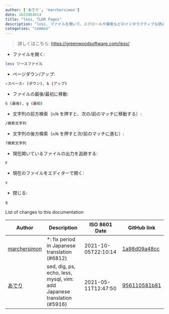 ```yaml
---
author: ['あでり', 'marchersimon']
date: 1633464614
title: "less, TLDR Pages"
description: "less, ファイルを開いて、スクロールや検索などのインタラクティブな読み方ができます。"
categories: "common"
---
```

> 詳しくはこちら: <https://greenwoodsoftware.com/less/>

- ファイルを開く:

```bash
less ソースファイル
```

- ページダウン/アップ:

```bash
<スペース> (ダウン), b (アップ)
```

- ファイルの最後/最初に移動:

```bash
G (最後), g (最初)
```

- 文字列の前方検索（`n`/`N` を押すと、次の/前のマッチに移動する）:

```bash
/検索文字列
```

- 文字列の後方検索（`n`/`N` を押すと次/前のマッチに進む）:

```bash
?検索文字列
```

- 現在開いているファイルの出力を追跡する:

```bash
F
```

- 現在のファイルをエディターで開く:

```bash
v
```

- 閉じる:

```bash
q
```
List of changes to this documentation


Author | Description | ISO 8601 Date | GitHub link
------|-----|-----|-----
[marchersimon](mailto:50295997+marchersimon@users.noreply.github.com) | *: fix period in Japanese translation (#6812) | 2021-10-05T22:10:14 | [1a98d09a48cc](https://github.com/tldr-pages/tldr/commit/1a98d09a48ccebe878f44c0afe6f0f89e1ac3518)
[あでり](mailto:61904065+shu-pf@users.noreply.github.com) | sed, dig, ps, echo, less, mysql, vim: add Japanese translation (#5916) | 2021-05-11T12:47:50 | [956110581b81](https://github.com/tldr-pages/tldr/commit/956110581b81e8b5813fc05fb72ddc1507b0f94d)

